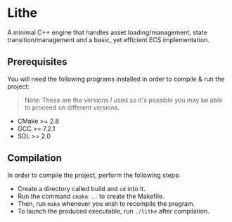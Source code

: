 # Lithe
A minimal C++ engine that handles asset loading/management, state transition/management and a basic, yet efficient ECS implementation.

## Prerequisites
You will need the following programs installed in order to compile & run the project:
> Note: These are the versions _I_ used so it's possible you may be able to proceed on different versions.
- CMake >= 2.8
- GCC >= 7.2.1
- SDL >= 2.0

## Compilation
In order to compile the project, perform the following steps:
- Create a directory called build and `cd` into it.
- Run the command `cmake ..` to create the Makefile.
- Then, run `make` whenever you wish to recompile the program.
- To launch the produced executable, run `./lithe` after compilation.